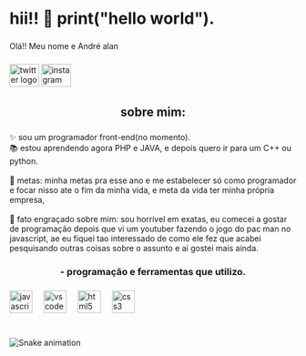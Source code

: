 <h1 align="left">hii!! 👋 print("hello world").</h1>

###

<p align="left">Olá!!  Meu nome e André alan</p>

###

<div align="left">
  <img src="https://raw.githubusercontent.com/maurodesouza/profile-readme-generator/master/src/assets/icons/social/twitter/default.svg" width="52" height="40" alt="twitter logo"  />
  <a href="https://www.instagram.com/an_alanps/" target="_blank">
    <img src="https://raw.githubusercontent.com/maurodesouza/profile-readme-generator/master/src/assets/icons/social/instagram/default.svg" width="52" height="40" alt="instagram logo"  />
  </a>
</div>

###

<h2 align="center">sobre mim:</h2>

###

<p align="left">✨ sou um programador front-end(no momento).<br>📚 estou aprendendo agora PHP e JAVA, e depois quero ir para um C++ ou python.<br><br>🎯 metas: minha metas pra esse ano e me estabelecer só como programador e focar nisso ate o fim da minha vida, e meta da vida ter minha própria empresa,<br><br>🎲 fato engraçado sobre mim: sou horrível em exatas, eu comecei a gostar de programação depois que vi um  youtuber fazendo o jogo do pac man no javascript, ae eu fiquei tao interessado de como ele fez que acabei pesquisando outras coisas sobre o assunto e ai gostei mais ainda.</p>

###

<h3 align="center">- programação e ferramentas que utilizo.</h3>

###

<div align="left">
  <img src="https://cdn.jsdelivr.net/gh/devicons/devicon/icons/javascript/javascript-plain.svg" height="40" alt="javascript logo"  />
  <img width="12" />
  <img src="https://cdn.jsdelivr.net/gh/devicons/devicon/icons/vscode/vscode-original.svg" height="40" alt="vscode logo"  />
  <img width="12" />
  <img src="https://cdn.jsdelivr.net/gh/devicons/devicon/icons/html5/html5-plain-wordmark.svg" height="40" alt="html5 logo"  />
  <img width="12" />
  <img src="https://cdn.jsdelivr.net/gh/devicons/devicon/icons/css3/css3-plain-wordmark.svg" height="40" alt="css3 logo"  />
</div>

###

<br clear="both">

<img src="https://raw.githubusercontent.com/alanwlf/alanwlf/output/snake.svg" alt="Snake animation" />

###
